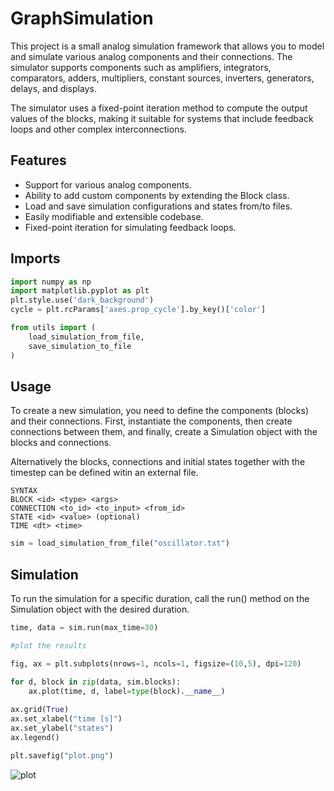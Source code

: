 # GraphSimulation

This project is a small analog simulation framework that allows you to model and simulate various analog components and their connections. The simulator supports components such as amplifiers, integrators, comparators, adders, multipliers, constant sources, inverters, generators, delays, and displays.

The simulator uses a fixed-point iteration method to compute the output values of the blocks, making it suitable for systems that include feedback loops and other complex interconnections.


## Features
- Support for various analog components.
- Ability to add custom components by extending the Block class.
- Load and save simulation configurations and states from/to files.
- Easily modifiable and extensible codebase.
- Fixed-point iteration for simulating feedback loops.

## Imports


```python
import numpy as np
import matplotlib.pyplot as plt
plt.style.use('dark_background')
cycle = plt.rcParams['axes.prop_cycle'].by_key()['color']

from utils import (
    load_simulation_from_file,
    save_simulation_to_file
)
```

## Usage 
To create a new simulation, you need to define the components (blocks) and their connections. First, instantiate the components, then create connections between them, and finally, create a Simulation object with the blocks and connections. 

Alternatively the blocks, connections and initial states together with the timestep can be defined witin an external file.

    SYNTAX
    BLOCK <id> <type> <args>
    CONNECTION <to_id> <to_input> <from_id>
    STATE <id> <value> (optional)
    TIME <dt> <time>
    


```python
sim = load_simulation_from_file("oscillator.txt")
```

## Simulation

To run the simulation for a specific duration, call the run() method on the Simulation object with the desired duration.


```python
time, data = sim.run(max_time=30)
```


```python
#plot the results

fig, ax = plt.subplots(nrows=1, ncols=1, figsize=(10,5), dpi=120)

for d, block in zip(data, sim.blocks):
    ax.plot(time, d, label=type(block).__name__)
    
ax.grid(True)
ax.set_xlabel("time [s]")
ax.set_ylabel("states")
ax.legend()

plt.savefig("plot.png")
```


![plot](https://user-images.githubusercontent.com/105657697/230402392-0fc4787c-6071-40cf-a3d1-c6cbcef52476.png)


